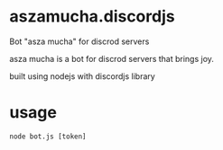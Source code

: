 # aszamucha.discordjs
Bot "asza mucha" for discrod servers

asza mucha is a bot for discrod servers that brings joy.

built using nodejs with discordjs library

# usage
`node bot.js [token]`
